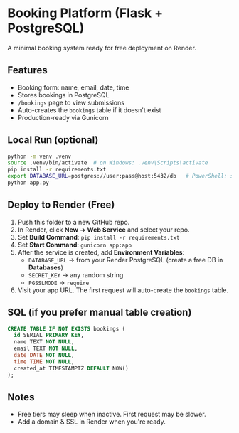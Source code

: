 # Booking Platform (Flask + PostgreSQL)

A minimal booking system ready for free deployment on Render.

## Features
- Booking form: name, email, date, time
- Stores bookings in PostgreSQL
- `/bookings` page to view submissions
- Auto-creates the `bookings` table if it doesn't exist
- Production-ready via Gunicorn

## Local Run (optional)
```bash
python -m venv .venv
source .venv/bin/activate  # on Windows: .venv\Scripts\activate
pip install -r requirements.txt
export DATABASE_URL=postgres://user:pass@host:5432/db   # PowerShell: setx DATABASE_URL "..."
python app.py
```

## Deploy to Render (Free)
1. Push this folder to a new GitHub repo.
2. In Render, click **New → Web Service** and select your repo.
3. Set **Build Command**: `pip install -r requirements.txt`
4. Set **Start Command**: `gunicorn app:app`
5. After the service is created, add **Environment Variables**:
   - `DATABASE_URL` → from your Render PostgreSQL (create a free DB in **Databases**)
   - `SECRET_KEY` → any random string
   - `PGSSLMODE` → `require`
6. Visit your app URL. The first request will auto-create the `bookings` table.

## SQL (if you prefer manual table creation)
```sql
CREATE TABLE IF NOT EXISTS bookings (
  id SERIAL PRIMARY KEY,
  name TEXT NOT NULL,
  email TEXT NOT NULL,
  date DATE NOT NULL,
  time TIME NOT NULL,
  created_at TIMESTAMPTZ DEFAULT NOW()
);
```

## Notes
- Free tiers may sleep when inactive. First request may be slower.
- Add a domain & SSL in Render when you're ready.
